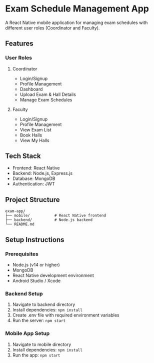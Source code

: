 # Exam Schedule Management App

A React Native mobile application for managing exam schedules with different user roles (Coordinator and Faculty).

## Features

### User Roles
1. Coordinator
   - Login/Signup
   - Profile Management
   - Dashboard
   - Upload Exam & Hall Details
   - Manage Exam Schedules

2. Faculty
   - Login/Signup
   - Profile Management
   - View Exam List
   - Book Halls
   - View My Halls

## Tech Stack
- Frontend: React Native
- Backend: Node.js, Express.js
- Database: MongoDB
- Authentication: JWT

## Project Structure
```
exam-app/
├── mobile/           # React Native frontend
├── backend/          # Node.js backend
└── README.md
```

## Setup Instructions

### Prerequisites
- Node.js (v14 or higher)
- MongoDB
- React Native development environment
- Android Studio / Xcode

### Backend Setup
1. Navigate to backend directory
2. Install dependencies: `npm install`
3. Create .env file with required environment variables
4. Run the server: `npm start`

### Mobile App Setup
1. Navigate to mobile directory
2. Install dependencies: `npm install`
3. Run the app: `npm start`
